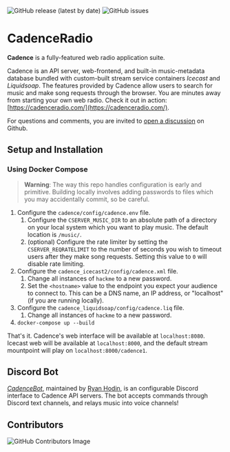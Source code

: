 ![GitHub release (latest by date)](https://img.shields.io/github/v/release/kenellorando/cadence?style=flat-square)
![GitHub issues](https://img.shields.io/github/issues/kenellorando/cadence?style=flat-square)

# CadenceRadio

**Cadence** is a fully-featured web radio application suite. 

Cadence is an API server, web-frontend, and built-in music-metadata database bundled with custom-built stream service containers _Icecast_ and _Liquidsoap_. The features provided by Cadence allow users to search for music and make song requests through the browser. You are minutes away from starting your own web radio. Check it out in action: [https://cadenceradio.com/](https://cadenceradio.com/).

For questions and comments, you are invited to [open a discussion](https://github.com/kenellorando/cadence/discussions) on Github.


## Setup and Installation

### Using Docker Compose

> **Warning**: The way this repo handles configuration is early and primitive. Building locally involves adding passwords to files which you may accidentally commit, so be careful.

1. Configure the `cadence/config/cadence.env` file.
   1. Configure the `CSERVER_MUSIC_DIR` to an absolute path of a directory on your local system which you want to play music. The default location is `/music/`.
   2. (optional) Configure the rate limiter by setting the `CSERVER_REQRATELIMIT` to the number of seconds you wish to timeout users after they make song requests. Setting this value to `0` will disable rate limiting.
2. Configure the `cadence_icecast2/config/cadence.xml` file.
   1. Change all instances of `hackme` to a new password.
   2. Set the `<hostname>` value to the endpoint you expect your audience to connect to. This can be a DNS name, an IP address, or "localhost" (if you are running locally).
3. Configure the `cadence_liquidsoap/config/cadence.liq` file.
   1. Change all instances of `hackme` to a new password.
4. `docker-compose up --build`

That's it. Cadence's web interface will be available at `localhost:8080`. Icecast web will be available at `localhost:8000`, and the default stream mountpoint will play on `localhost:8000/cadence1`.


## Discord Bot

_[CadenceBot](https://github.com/za419/CadenceBot/issues)_, maintained by [Ryan Hodin](https://github.com/za419), is an configurable Discord interface to Cadence API servers. The bot accepts commands through Discord text channels, and relays music into voice channels!

## Contributors

![GitHub Contributors Image](https://contrib.rocks/image?repo=kenellorando/cadence)
